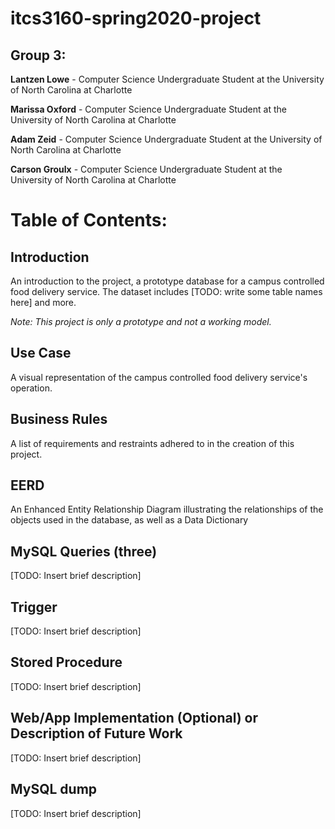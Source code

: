 # itcs3160-spring2020-project

## Group 3:
<p><b>Lantzen Lowe</b> - Computer Science Undergraduate Student at the University of North Carolina at Charlotte
<p><b>Marissa Oxford</b> - Computer Science Undergraduate Student at the University of North Carolina at Charlotte
<p><b>Adam Zeid</b> - Computer Science Undergraduate Student at the University of North Carolina at Charlotte
<p><b>Carson Groulx</b> - Computer Science Undergraduate Student at the University of North Carolina at Charlotte

# Table of Contents:

## Introduction
<p>An introduction to the project, a prototype database for a campus controlled food delivery service. The dataset includes [TODO: write some table names here] and more.
  
<i>Note: This project is only a prototype and not a working model.</i>

## Use Case
<p>A visual representation of the campus controlled food delivery service's operation.

## Business Rules
<p>A list of requirements and restraints adhered to in the creation of this project.

## EERD
<p>An Enhanced Entity Relationship Diagram illustrating the relationships of the objects used in the database, as well as a Data Dictionary

## MySQL Queries (three)
<p>[TODO: Insert brief description]

## Trigger
<p>[TODO: Insert brief description]

## Stored Procedure
<p>[TODO: Insert brief description]

## Web/App Implementation (Optional) or Description of Future Work
<p>[TODO: Insert brief description]

## MySQL dump
<p>[TODO: Insert brief description]

